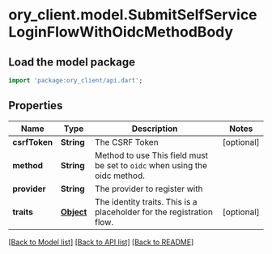# ory_client.model.SubmitSelfServiceLoginFlowWithOidcMethodBody

## Load the model package
```dart
import 'package:ory_client/api.dart';
```

## Properties
Name | Type | Description | Notes
------------ | ------------- | ------------- | -------------
**csrfToken** | **String** | The CSRF Token | [optional] 
**method** | **String** | Method to use  This field must be set to `oidc` when using the oidc method. | 
**provider** | **String** | The provider to register with | 
**traits** | [**Object**](.md) | The identity traits. This is a placeholder for the registration flow. | [optional] 

[[Back to Model list]](../README.md#documentation-for-models) [[Back to API list]](../README.md#documentation-for-api-endpoints) [[Back to README]](../README.md)


